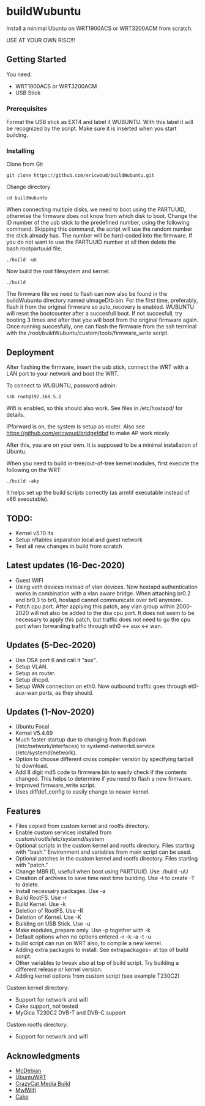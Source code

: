# buildWubuntu

Install a minimal Ubuntu on WRT1900ACS or WRT3200ACM from scratch. 

USE AT YOUR OWN RISC!!!

## Getting Started

You need:

  - WRT1900ACS or WRT3200ACM
  - USB Stick

### Prerequisites

Format the USB stick as EXT4 and label it WUBUNTU. With this label it will be recognized by the script. Make sure it is inserted when you start building.

### Installing


Clone from Git

```
git clone https://github.com/ericwoud/buildWubuntu.git
```

Change directory

```
cd buildWubuntu
```

When connecting multiple disks, we need to boot using the PARTUUID, otherwise the firmware does not know from which disk to boot. Change the ID number of the usb stick to the predefined number, using the following command. Skipping this command, the script will use the random number the stick already has. The number will be hard-coded into the firmware. If you do not want to use the PARTUUID number at all then delete the bash.rootpartuuid file.

```
./build -uU
```

Now build the root filesystem and kernel.

```
./build
```

The firmware file we need to flash can now also be found in the buildWubuntu directory named uImageDtb.bin. For the first time, preferably, flash it from the original firmware so auto_recovery is enabled. WUBUNTU will reset the bootcounter after a succesfull boot. If not succesfull, try booting 3 times and after that you will boot from the original firmware again.
Once running succesfully, one can flash the firmware from the ssh terminal with the /root/buildWubuntu/custom/tools/firmware_write script.


## Deployment

After flashing the firmware, insert the usb stick, connect the WRT with a LAN port to your network and boot the WRT.

To connect to WUBUNTU, password admin:

```
ssh root@192.168.5.1
```

Wifi is enabled, so this should also work. See files in /etc/hostapd/ for details.

IPforward is on, the system is setup as router. Also see https://github.com/ericwoud/bridgefdbd to make AP work nicely.

After this, you are on your own. It is supposed to be a minimal installation of Ubuntu.

When you need to build in-tree/out-of-tree kernel modules, first execute the following on the WRT:

```
./build -akp
```
It helps set up the build scripts correctly (as armhf executable instead of x86 executable).


## TODO:

* Kernel v5.10 lts
* Setup nftables separation local and guest network
* Test all new changes in build from scratch


## Latest updates (16-Dec-2020)

* Guest WIFI
* Using veth devices instead of vlan devices. Now hostapd authentication works in combination with a vlan aware bridge. When attaching br0.2 and br0.3 to br0, hostapd cannot communicate over br0 anymore.
* Patch cpu port. After applying this patch, any vlan group within 2000-2020 will not also be added to the dsa cpu port. It does not seem to be necessary to apply this patch, but traffic does not need to go the cpu port when forwarding traffic through eth0 <-> aux <-> wan.

## Updates (5-Dec-2020)

* Use DSA port 6 and call it "aux".
* Setup VLAN.
* Setup as router.
* Setup dhcpd.
* Setup WAN connection on eth0. Now outbound traffic goes through et0-aux-wan ports, as they should.


## Updates (1-Nov-2020)

* Ubuntu Focal
* Kernel V5.4.69
* Much faster startup due to changing from ifupdown (/etc/network/interfaces)
  to systemd-networkd.service (/etc/systemd/network).
* Option to choose different cross compiler version by specifying tarball to download.
* Add 8 digit md5 code to firmware.bin to easily check if the contents changed. 
  This helps to determine if you need to flash a new firmware.
* Improved firmware_write script.
* Uses diffdef_config to easily change to newer kernel.


## Features

* Files copied from custom kernel and rootfs directory.
* Enable custom services installed from custom/rootfs/etc/systemd/system
* Optional scripts in the custom kernel and rootfs directory. Files starting with "bash." 
  Environment and variables from main script can be used.
* Optional patches in the custom kernel and rootfs directory. Files starting with "patch."
* Change MBR ID, usefull when boot using PARTUUID. Use ./build -uU
* Creation of archives to save time next time building. Use -t to create -T to delete.
* Install necessairy packages. Use -a
* Build RootFS. Use -r
* Build Kernel. Use -k
* Deletion of RootFS. Use -R
* Deletion of Kernel. Use -K
* Building on USB Stick. Use -u
* Make modules_prepare omly. Use -p together with -k
* Default options when no options entered -r -k -a -t -u
* build script can run on WRT also, to compile a new kernel.
* Adding extra packages to install. See extrapackages= at top of build script.
* Other variables to tweak also at top of build script. Try building a different release or kernel version.
* Adding kernel options from custom script (see example T230C2)

Custom kernel directory:

* Support for network and wifi
* Cake support, not tested
* MyGica T230C2 DVB-T and DVB-C support

Custom rootfs directory:

* Support for network and wifi


## Acknowledgments

* [McDebian](https://github.com/Chadster766/McDebian)
* [UbuntuWRT](https://github.com/cilix-lab/ubuntu-wrt)
* [CrazyCat Media Build](https://github.com/crazycat69/linux_media)
* [MwlWifi](https://github.com/kaloz/mwlwifi)
* [Cake](https://github.com/dtaht/sch_cake)


